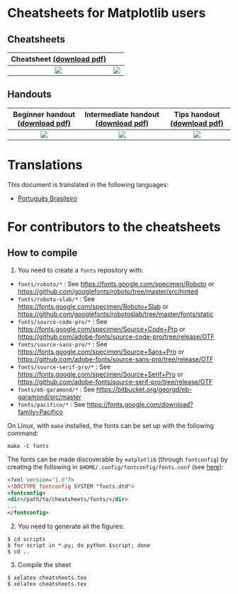 # Cheatsheets for Matplotlib users

## Cheatsheets
Cheatsheet [(download pdf)](https://matplotlib.org/cheatsheets/cheatsheets.pdf) | |
:------------------------------------------------------------------------------:|:----------------------------------------------------------:
![](https://matplotlib.org/cheatsheets/cheatsheets-1.png)                       | ![](https://matplotlib.org/cheatsheets/cheatsheets-2.png)

## Handouts

Beginner handout [(download pdf)](https://matplotlib.org/cheatsheets/handout-beginner.pdf) | Intermediate handout [(download pdf)](https://matplotlib.org/cheatsheets/handout-intermediate.pdf) | Tips handout [(download pdf)](https://matplotlib.org/cheatsheets/handout-tips.pdf)
:-----------------------------------------------------------------------------------------:|:--------------------------------------------------------------------------------------------------:|:----------------------------------------------------------------------------------:
![](https://matplotlib.org/cheatsheets/handout-beginner.png)                               | ![](https://matplotlib.org/cheatsheets/handout-intermediate.png)                                   | ![](https://matplotlib.org/cheatsheets/handout-tips.png)

# Translations
This document is translated in the following languages:
* [Português Brasileiro](README.pt-br.md)

# For contributors to the cheatsheets

## How to compile

1. You need to create a `fonts` repository with:

* `fonts/roboto/*`           : See https://fonts.google.com/specimen/Roboto
                                or https://github.com/googlefonts/roboto/tree/master/src/hinted
* `fonts/roboto-slab/*`      : See https://fonts.google.com/specimen/Roboto+Slab
                                or https://github.com/googlefonts/robotoslab/tree/master/fonts/static
* `fonts/source-code-pro/*`  : See https://fonts.google.com/specimen/Source+Code+Pro
                                or https://github.com/adobe-fonts/source-code-pro/tree/release/OTF
* `fonts/source-sans-pro/*`  : See https://fonts.google.com/specimen/Source+Sans+Pro
                                or https://github.com/adobe-fonts/source-sans-pro/tree/release/OTF
* `fonts/source-serif-pro/*` : See https://fonts.google.com/specimen/Source+Serif+Pro
                                or https://github.com/adobe-fonts/source-serif-pro/tree/release/OTF
* `fonts/eb-garamond/*`      : See https://bitbucket.org/georgd/eb-garamond/src/master
* `fonts/pacifico/*`         : See https://fonts.google.com/download?family=Pacifico

On Linux, with `make` installed, the fonts can be set up with the following command:
```shell
make -C fonts
```

The fonts can be made discoverable by `matplotlib` (through `fontconfig`) by creating the following in `$HOME/.config/fontconfig/fonts.conf` (see [here](https://www.freedesktop.org/software/fontconfig/fontconfig-user.html)):

```xml
<?xml version="1.0"?>
<!DOCTYPE fontconfig SYSTEM "fonts.dtd">
<fontconfig>
<dir>/path/to/cheatsheets/fonts/</dir>
...
</fontconfig>
```


2. You need to generate all the figures:

```
$ cd scripts
$ for script in *.py; do python $script; done
$ cd ..
```

3. Compile the sheet
```
$ xelatex cheatsheets.tex
$ xelatex cheatsheets.tex
```
